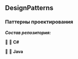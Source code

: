 ## DesignPatterns
### Паттерны проектирования

***Состав репозитория:***

🚩 <url> &#128194; **C#**</url>

🚩 <url> &#128194; **Java**</url>
